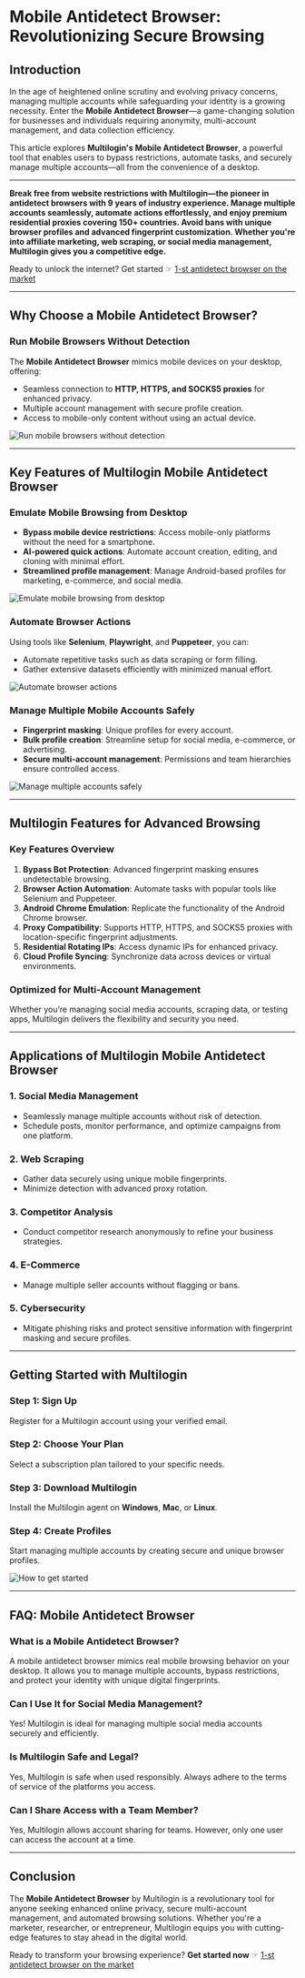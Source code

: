 # Mobile Antidetect Browser: Revolutionizing Secure Browsing

## Introduction

In the age of heightened online scrutiny and evolving privacy concerns, managing multiple accounts while safeguarding your identity is a growing necessity. Enter the **Mobile Antidetect Browser**—a game-changing solution for businesses and individuals requiring anonymity, multi-account management, and data collection efficiency.

This article explores **Multilogin's Mobile Antidetect Browser**, a powerful tool that enables users to bypass restrictions, automate tasks, and securely manage multiple accounts—all from the convenience of a desktop.

---

**Break free from website restrictions with Multilogin—the pioneer in antidetect browsers with 9 years of industry experience. Manage multiple accounts seamlessly, automate actions effortlessly, and enjoy premium residential proxies covering 150+ countries. Avoid bans with unique browser profiles and advanced fingerprint customization. Whether you're into affiliate marketing, web scraping, or social media management, Multilogin gives you a competitive edge.**

Ready to unlock the internet? Get started ☞ [1-st antidetect browser on the market](https://bit.ly/multIlogin)

---

## Why Choose a Mobile Antidetect Browser?

### Run Mobile Browsers Without Detection
The **Mobile Antidetect Browser** mimics mobile devices on your desktop, offering:
- Seamless connection to **HTTP, HTTPS, and SOCKS5 proxies** for enhanced privacy.
- Multiple account management with secure profile creation.
- Access to mobile-only content without using an actual device.

![Run mobile browsers without detection](https://multilogin.com/wp-content/uploads/2024/08/run-multiple-mobile-accounts-without-detection.png)

---

## Key Features of Multilogin Mobile Antidetect Browser

### Emulate Mobile Browsing from Desktop
- **Bypass mobile device restrictions**: Access mobile-only platforms without the need for a smartphone.
- **AI-powered quick actions**: Automate account creation, editing, and cloning with minimal effort.
- **Streamlined profile management**: Manage Android-based profiles for marketing, e-commerce, and social media.

![Emulate mobile browsing from desktop](https://multilogin.com/wp-content/uploads/2024/08/mobile-antidetect-browsing-for-marketing-ecommerce-social-media-account-management-768x768.png)

### Automate Browser Actions
Using tools like **Selenium**, **Playwright**, and **Puppeteer**, you can:
- Automate repetitive tasks such as data scraping or form filling.
- Gather extensive datasets efficiently with minimized manual effort.

![Automate browser actions](https://multilogin.com/wp-content/uploads/2024/08/automate-mobile-browser-actions-with-antidetect-browser-768x768.png)

### Manage Multiple Mobile Accounts Safely
- **Fingerprint masking**: Unique profiles for every account.
- **Bulk profile creation**: Streamline setup for social media, e-commerce, or advertising.
- **Secure multi-account management**: Permissions and team hierarchies ensure controlled access.

![Manage multiple accounts safely](https://multilogin.com/wp-content/uploads/2024/08/antidetect-browser-for-multi-account-management-768x768.png)

---

## Multilogin Features for Advanced Browsing

### Key Features Overview
1. **Bypass Bot Protection**: Advanced fingerprint masking ensures undetectable browsing.
2. **Browser Action Automation**: Automate tasks with popular tools like Selenium and Puppeteer.
3. **Android Chrome Emulation**: Replicate the functionality of the Android Chrome browser.
4. **Proxy Compatibility**: Supports HTTP, HTTPS, and SOCKS5 proxies with location-specific fingerprint adjustments.
5. **Residential Rotating IPs**: Access dynamic IPs for enhanced privacy.
6. **Cloud Profile Syncing**: Synchronize data across devices or virtual environments.

### Optimized for Multi-Account Management
Whether you’re managing social media accounts, scraping data, or testing apps, Multilogin delivers the flexibility and security you need.

---

## Applications of Multilogin Mobile Antidetect Browser

### 1. **Social Media Management**
- Seamlessly manage multiple accounts without risk of detection.
- Schedule posts, monitor performance, and optimize campaigns from one platform.

### 2. **Web Scraping**
- Gather data securely using unique mobile fingerprints.
- Minimize detection with advanced proxy rotation.

### 3. **Competitor Analysis**
- Conduct competitor research anonymously to refine your business strategies.

### 4. **E-Commerce**
- Manage multiple seller accounts without flagging or bans.

### 5. **Cybersecurity**
- Mitigate phishing risks and protect sensitive information with fingerprint masking and secure profiles.

---

## Getting Started with Multilogin

### Step 1: Sign Up
Register for a Multilogin account using your verified email.

### Step 2: Choose Your Plan
Select a subscription plan tailored to your specific needs.

### Step 3: Download Multilogin
Install the Multilogin agent on **Windows**, **Mac**, or **Linux**.

### Step 4: Create Profiles
Start managing multiple accounts by creating secure and unique browser profiles.

![How to get started](https://multilogin.com/wp-content/uploads/2024/06/Number-1-1.png)

---

## FAQ: Mobile Antidetect Browser

### What is a Mobile Antidetect Browser?
A mobile antidetect browser mimics real mobile browsing behavior on your desktop. It allows you to manage multiple accounts, bypass restrictions, and protect your identity with unique digital fingerprints.

### Can I Use It for Social Media Management?
Yes! Multilogin is ideal for managing multiple social media accounts securely and efficiently.

### Is Multilogin Safe and Legal?
Yes, Multilogin is safe when used responsibly. Always adhere to the terms of service of the platforms you access.

### Can I Share Access with a Team Member?
Yes, Multilogin allows account sharing for teams. However, only one user can access the account at a time.

---

## Conclusion

The **Mobile Antidetect Browser** by Multilogin is a revolutionary tool for anyone seeking enhanced online privacy, secure multi-account management, and automated browsing solutions. Whether you're a marketer, researcher, or entrepreneur, Multilogin equips you with cutting-edge features to stay ahead in the digital world.

Ready to transform your browsing experience? **Get started now** ☞ [1-st antidetect browser on the market](https://bit.ly/multIlogin)
